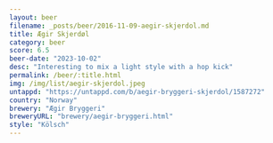 ```yaml
---
layout: beer
filename: _posts/beer/2016-11-09-aegir-skjerdol.md
title: Ægir Skjerdøl
category: beer
score: 6.5
beer-date: "2023-10-02"
desc: "Interesting to mix a light style with a hop kick"
permalink: /beer/:title.html
img: /img/list/aegir-skjerdol.jpeg
untappd: "https://untappd.com/b/aegir-bryggeri-skjerdol/1587272"
country: "Norway"
brewery: "Ægir Bryggeri"
breweryURL: "brewery/aegir-bryggeri.html"
style: "Kölsch"
---
```

